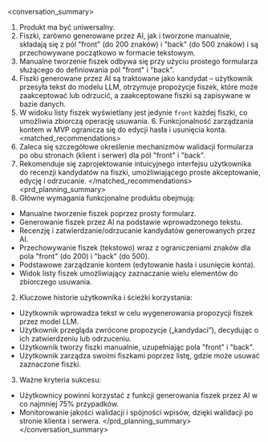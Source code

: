<conversation_summary>
<decisions>

1. Produkt ma być uniwersalny.
2. Fiszki, zarówno generowane przez AI, jak i tworzone manualnie, składają się z pól "front" (do 200 znaków) i "back" (do 500 znaków) i są przechowywane początkowo w formacie tekstowym.
3. Manualne tworzenie fiszek odbywa się przy użyciu prostego formularza służącego do definiowania pól "front" i "back".
4. Fiszki generowane przez AI są traktowane jako kandydat – użytkownik przesyła tekst do modelu LLM, otrzymuje propozycje fiszek, które może zaakceptować lub odrzucić, a zaakceptowane fiszki są zapisywane w bazie danych.
5. W widoku listy fiszek wyświetlany jest jedynie `front` każdej fiszki, co umożliwia zbiorczą operację usuwania. 6. Funkcjonalność zarządzania kontem w MVP ogranicza się do edycji hasła i usunięcia konta.
   </decisions>
   <matched_recommendations>
6. Zaleca się szczegółowe określenie mechanizmów walidacji formularza po obu stronach (klient i serwer) dla pól "front" i "back".
7. Rekomenduje się zaprojektowanie intuicyjnego interfejsu użytkownika do recenzji kandydatów na fiszki, umożliwiającego proste akceptowanie, edycję i odrzucanie.
   </matched_recommendations>
   <prd_planning_summary>
8. Główne wymagania funkcjonalne produktu obejmują:

- Manualne tworzenie fiszek poprzez prosty formularz.
- Generowanie fiszek przez AI na podstawie wprowadzonego tekstu.
- Recenzję i zatwierdzanie/odrzucanie kandydatów generowanych przez AI.
- Przechowywanie fiszek (tekstowo) wraz z ograniczeniami znaków dla pola "front" (do 200) i "back" (do 500).
- Podstawowe zarządzanie kontem (edytowanie hasła i usunięcie konta).
- Widok listy fiszek umożliwiający zaznaczanie wielu elementów do zbiorczego usuwania.

2. Kluczowe historie użytkownika i ścieżki korzystania:

- Użytkownik wprowadza tekst w celu wygenerowania propozycji fiszek przez model LLM.
- Użytkownik przegląda zwrócone propozycje („kandydaci”), decydując o ich zatwierdzeniu lub odrzuceniu.
- Użytkownik tworzy fiszki manualnie, uzupełniając pola "front" i "back".
- Użytkownik zarządza swoimi fiszkami poprzez listę, gdzie może usuwać zaznaczone fiszki.

3. Ważne kryteria sukcesu:

- Użytkownicy powinni korzystać z funkcji generowania fiszek przez AI w co najmniej 75% przypadków.
- Monitorowanie jakości walidacji i spójności wpisów, dzięki walidacji po stronie klienta i serwera.
  </prd_planning_summary>
  </conversation_summary>
